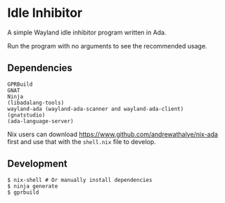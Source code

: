 Idle Inhibitor
==============

A simple Wayland idle inhibitor program written in Ada.

Run the program with no arguments to see the recommended usage.

Dependencies
------------
```
GPRBuild
GNAT
Ninja
(libadalang-tools)
wayland-ada (wayland-ada-scanner and wayland-ada-client)
(gnatstudio)
(ada-language-server)
```

Nix users can download https://www.github.com/andrewathalye/nix-ada first and use that with the `shell.nix` file to develop.

Development
-----------
```
$ nix-shell # Or manually install dependencies
$ ninja generate
$ gprbuild
```
